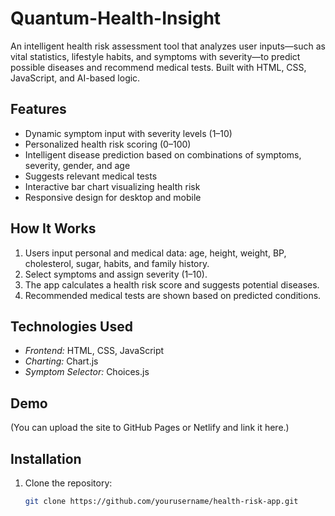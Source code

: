 # Quantum-Health-Insight
An intelligent health risk assessment tool that analyzes user inputs—such as vital statistics, lifestyle habits, and symptoms with severity—to predict possible diseases and recommend medical tests. Built with HTML, CSS, JavaScript, and AI-based logic.

## Features

- Dynamic symptom input with severity levels (1–10)
- Personalized health risk scoring (0–100)
- Intelligent disease prediction based on combinations of symptoms, severity, gender, and age
- Suggests relevant medical tests
- Interactive bar chart visualizing health risk
- Responsive design for desktop and mobile

## How It Works

1. Users input personal and medical data: age, height, weight, BP, cholesterol, sugar, habits, and family history.
2. Select symptoms and assign severity (1–10).
3. The app calculates a health risk score and suggests potential diseases.
4. Recommended medical tests are shown based on predicted conditions.

## Technologies Used

- *Frontend:* HTML, CSS, JavaScript
- *Charting:* Chart.js
- *Symptom Selector:* Choices.js

## Demo

(You can upload the site to GitHub Pages or Netlify and link it here.)

## Installation

1. Clone the repository:
   ```bash
   git clone https://github.com/yourusername/health-risk-app.git
